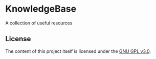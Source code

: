 # KnowledgeBase

A collection of useful resources

## License

The content of this project itself is licensed under the [GNU GPL v3.0](https://spdx.org/licenses/GPL-3.0-or-later.html).
